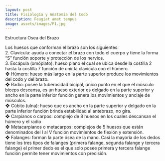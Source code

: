 ```yaml
---
layout: post
title: Fisiología y Anatomía del Codo
description: Feugiat amet tempus
image: assets/images/F1.jpg
---
```


Estructura Osea del Brazo
<p><span class="image left"><img src="assets/images/pic09.jpg" alt="" /></span>Los huesos que conforman el brazo son los siguientes:<br> 
2.	Clavícula: ayuda a conectar el brazo con todo el cuerpo y tiene la forma “S” función soporte y protección de los nervios.<br>
3.	Escápula (omóplato): hueso plano el cual se ubica desde la costilla 2 hasta la costilla 7 función de unir la clavícula con el húmero. <br>
❖	Húmero: hueso más largo en la parte superior produce los movimientos del codo y del brazo. <br>
❖	Radio: posee la tuberosidad bicipal, único punto en el que el músculo bíceps descansa, es un hueso exterior es delgado en la parte superior y ancho en la parte inferior   función genera los movimientos y anclaje de músculos. <br>
❖	Cúbito (ulna): hueso que es ancho en la parte superior y delgado en la parte inferior función brinda estabilidad al antebrazo, no gira.<br>
❖	Carpianos o carpos: complejo de 8 huesos en los cuales descansan el húmero y el radio <br>
❖	Metacarpianos o metacarpos: complejos de 5 huesos que están denominados del I al V función movimientos de flexión y extensión.<br>
❖	Falanges: forman la parte ósea de la mano. Casi la mayoría de los dedos tiene los tres tipos de falanges (primera falange, segunda falange y tercera falange) el primer dedo es el que solo posee primera y tercera falange función permite tener movimientos con precisión.
</p>
